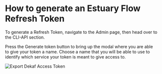# How to generate an Estuary Flow Refresh Token

To generate a Refresh Token, navigate to the Admin page, then head over to the CLI-API section.

Press the Generate token button to bring up the modal where you are able to give your token a name.
Choose a name that you will be able to use to identify which service your token is meant to give access to.

![Export Dekaf Access Token](https://storage.googleapis.com/estuary-marketing-strapi-uploads/uploads//Group_22_95a85083d4/Group_22_95a85083d4.png)

